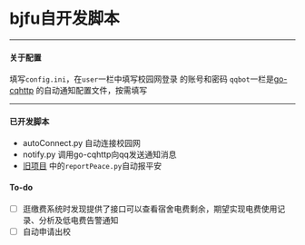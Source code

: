 # bjfu自开发脚本

---

#### 关于配置
填写`config.ini`，在`user`一栏中填写校园网登录
的账号和密码
`qqbot`一栏是[go-cqhttp](https://github.com/Mrs4s/go-cqhttp)
的自动通知配置文件，按需填写

---

#### 已开发脚本
- autoConnect.py 自动连接校园网
- notify.py 调用go-cqhttp向qq发送通知消息
- [旧项目](https://github.com/SinCSSu/BJFU-tools) 中的`reportPeace.py`自动报平安

#### To-do
- [ ] 逛缴费系统时发现提供了接口可以查看宿舍电费剩余，期望实现电费使用记录、分析及低电费告警通知
- [ ] 自动申请出校
